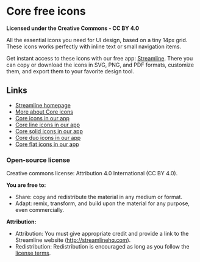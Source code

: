 # Core free icons
**Licensed under the Creative Commons - CC BY 4.0**

All the essential icons you need for UI design, based on a tiny 14px grid. These icons works perfectly with inline text or small navigation items.

Get instant access to these icons with our free app: [Streamline](https://streamlinehq.com?utm_source=github&utm_medium=free-file&utm_campaign=ui-line). There you can copy or download the icons in SVG, PNG, and PDF formats, customize them, and export them to your favorite design tool.

## Links
- [Streamline homepage](https://streamlinehq.com?utm_source=github&utm_medium=free-file&utm_campaign=ui-line)
- [More about Core icons](https://blog.streamlinehq.com/core?utm_source=github&utm_medium=free-file&utm_campaign=ui-line)
- [Core icons in our app](https://www.streamlinehq.com/icons/streamline-mini-line?utm_source=github&utm_medium=free-file&utm_campaign=ui-line)
- [Core line icons in our app](https://www.streamlinehq.com/icons/core-line?utm_source=github&utm_medium=free-file&utm_campaign=ui-line)
- [Core solid icons in our app](https://www.streamlinehq.com/icons/core-solid?utm_source=github&utm_medium=free-file&utm_campaign=ui-line)
- [Core duo icons in our app](https://www.streamlinehq.com/icons/core-duo-color?utm_source=github&utm_medium=free-file&utm_campaign=ui-line)
- [Core flat icons in our app](https://www.streamlinehq.com/icons/core-flat?utm_source=github&utm_medium=free-file&utm_campaign=ui-line)

### Open-source license
Creative commons license: Attribution 4.0 International (CC BY 4.0).

**You are free to:**
- Share: copy and redistribute the material in any medium or format.
- Adapt: remix, transform, and build upon the material for any purpose, even commercially.

**Attribution:**
- Attribution: You must give appropriate credit and provide a link to the Streamline website (http://streamlinehq.com).
- Redistribution: Redistribution is encouraged as long as you follow the [license terms](https://streamlinehq.com/free/license?utm_source=github&utm_medium=free-file&utm_campaign=ui-line).

